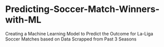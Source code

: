 # Predicting-Soccer-Match-Winners-with-ML
Creating a Machine Learning Model to Predict the Outcome for La-Liga Soccer Matches based on Data Scrapped from Past 3 Seasons
